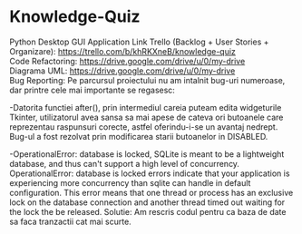 # Knowledge-Quiz
Python Desktop GUI Application
Link Trello (Backlog + User Stories + Organizare): https://trello.com/b/khRKXneB/knowledge-quiz  
Code Refactoring: https://drive.google.com/drive/u/0/my-drive  
Diagrama UML: https://drive.google.com/drive/u/0/my-drive  
Bug Reporting:
Pe parcursul proiectului nu am intalnit bug-uri numeroase, dar printre cele mai importante se regasesc:  

-Datorita functiei after(), prin intermediul careia puteam edita widgeturile Tkinter, utilizatorul avea sansa sa mai apese de cateva ori
butoanele care reprezentau raspunsuri corecte, astfel oferindu-i-se un avantaj nedrept. Bug-ul a fost rezolvat prin modificarea starii
butoanelor in DISABLED.

-OperationalError: database is locked,
SQLite is meant to be a lightweight database, and thus can't support a high level of concurrency. OperationalError: database is locked 
errors indicate that your application is experiencing more concurrency than sqlite can handle in default configuration. This error means 
that one thread or process has an exclusive lock on the database connection and another thread timed out waiting for the lock the be released.
Solutie: Am rescris codul pentru ca baza de date sa faca tranzactii cat mai scurte.

